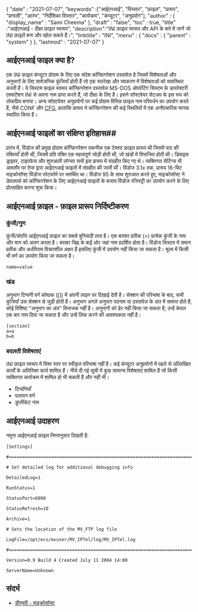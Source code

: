 {
  "date" : "2021-07-07",
  "keywords" :["आईएनआई", "विस्तार", "फ़ाइल", "प्रारूप", "प्रणाली", "आरंभ", "निर्देशिका विस्तार", "कार्यक्रम", "कंप्यूटर", "अनुप्रयोग"],
  "author" : {
    "display_name" : "Sami Cheema"
},
  "draft" : "false",
  "toc" : true,
  "title" :"आईएनआई - दीक्षा फ़ाइल स्वरूप",
  "description":"INI फ़ाइल स्वरूप और API के बारे में जानें जो INI फ़ाइलें बना और खोल सकते हैं।",
  "linktitle" : "INI",
  "menu" : {
    "docs" : {
      "parent" : "system"
}
},
  "lastmod" : "2021-07-07"
}

## आईएनआई फाइल क्या है? ##

एक INI फ़ाइल कंप्यूटर प्रोग्राम के लिए एक संदेश कॉन्फ़िगरेशन दस्तावेज़ है जिसमें विशेषताओं और अनुभागों के लिए सार्वजनिक कुंजियाँ होती हैं जो एक रूपरेखा और व्याकरण में विशेषताओं को व्यवस्थित करती हैं। ये सिस्टम फ़ाइल स्वरूप कॉन्फ़िगरेशन दस्तावेज़ MS-DOS ऑपरेटिंग सिस्टम के डायरेक्टरी एक्सटेंशन INI से अपना नाम प्राप्त करते हैं, जो दीक्षा के लिए है। इसने सॉफ्टवेयर सेटअप के इस रूप को लोकप्रिय बनाया। अन्य सॉफ़्टवेयर अनुप्रयोगों पर कई प्रोग्राम विभिन्न फ़ाइल नाम परिवर्धन का उपयोग करते हैं, जैसे CONF और [CFG](/hi/system/cfg/), हालांकि प्रारूप ने कॉन्फ़िगरेशन की कई स्थितियों में एक अनौपचारिक मानक स्थापित किया है।

## आईएनआई फाइलों का संक्षिप्त इतिहास##

प्रारंभ में, विंडोज की प्रमुख प्रोग्राम कॉन्फ़िगरेशन तकनीक एक टेक्स्ट फ़ाइल प्रारूप थी जिसमें पाठ की पंक्तियाँ होती थीं, जिसमें प्रति पंक्ति एक महत्वपूर्ण जोड़ी होती थी, जो खंडों में विभाजित होती थी। डिवाइस ड्राइवर, टाइपफेस और शुरुआती लॉन्चर सभी इस प्रारूप में संग्रहीत किए गए थे। व्यक्तिगत सेटिंग्स भी आमतौर पर ऐप्स द्वारा आईएनआई फाइलों में संग्रहीत की जाती थीं।
विंडोज 3.1x तक, प्रारूप 16-बिट माइक्रोसॉफ्ट विंडोज प्लेटफॉर्म पर समर्थित था। विंडोज 95 के साथ शुरुआत करते हुए, माइक्रोसॉफ्ट ने डेवलपर्स को कॉन्फिगरेशन के लिए आईएनआई फाइलों के बजाय विंडोज रजिस्ट्री का उपयोग करने के लिए प्रोत्साहित करना शुरू किया।

## आईएनआई फ़ाइल - फ़ाइल प्रारूप निर्दिष्टीकरण

### कुंजी/गुण ###

कुंजी/संपत्ति आईएनआई फ़ाइल का सबसे बुनियादी तत्व है। एक बराबर प्रतीक (=) प्रत्येक कुंजी के नाम और मान को अलग करता है। बराबर चिह्न के बाईं ओर जहां नाम प्रदर्शित होता है। विंडोज सिस्टम में समान प्रतीक और अर्धविराम विचारशील अक्षर हैं इसलिए कुंजी में उपयोग नहीं किया जा सकता है। मूल्य में किसी भी वर्ण का उपयोग किया जा सकता है।

```
name=value
```

### खंड ###

अनुभाग टिप्पणी वर्ग कोष्ठक ([]) में अपनी लाइन पर दिखाई देती है। सेक्शन की परिभाषा के बाद, सभी कुंजियाँ उस सेक्शन से जुड़ी होती हैं। अनुभाग अगले अनुभाग पदनाम या दस्तावेज़ के अंत में समाप्त होते हैं; कोई विशिष्ट "अनुभाग का अंत" विभाजक नहीं है। अनुभागों को ढेर नहीं किया जा सकता है; उन्हें केवल एक बार नाम दिया जा सकता है और उन्हें लिंक करने की आवश्यकता नहीं है।

```
[section]
a=a
b=b
```

### बदलती विशेषताएं ###

INI फ़ाइल स्वरूप में विश्व स्तर पर स्वीकृत परिभाषा नहीं है। कई कंप्यूटर अनुप्रयोगों में पहले से उल्लिखित कार्यों के अतिरिक्त कार्य शामिल हैं। नीचे दी गई सूची में कुछ सामान्य विशेषताएं शामिल हैं जो किसी व्यक्तिगत कार्यक्रम में शामिल हो भी सकती हैं और नहीं भी।

* टिप्पणियाँ
* पलायन वर्ण
* डुप्लीकेट नाम


## आईएनआई उदाहरण ##

नमूना आईएनआई फ़ाइल निम्नानुसार दिखती है:

```
[Settings]
 
#======================================================================
 
# Set detailed log for additional debugging info
 
DetailedLog=1
 
RunStatus=1
 
StatusPort=6090
 
StatusRefresh=10
 
Archive=1
 
# Sets the location of the MV_FTP log file
 
LogFile=/opt/ecs/mvuser/MV_IPTel/log/MV_IPTel.log
 
#======================================================================
 
Version=0.9 Build 4 Created July 11 2004 14:00
 
ServerName=Unknown

```

## संदर्भ ##

* [डीएमपी - माइक्रोसॉफ्ट](https://docs.microsoft.com/en-us/troubleshoot/windows-client/performance/read-small-memory-dump-file)

